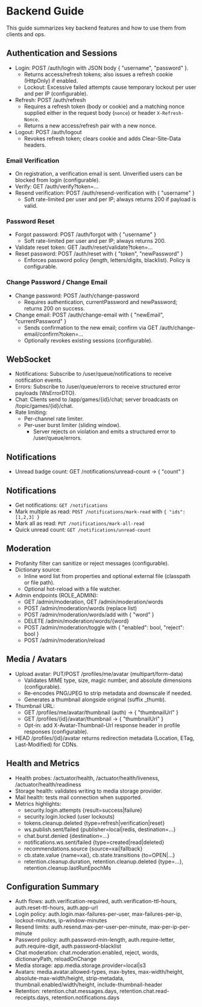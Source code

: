 # Backend Guide

This guide summarizes key backend features and how to use them from clients and ops.

## Authentication and Sessions

- Login: POST /auth/login with JSON body { "username", "password" }.
  - Returns access/refresh tokens; also issues a refresh cookie (HttpOnly) if enabled.
  - Lockout: Excessive failed attempts cause temporary lockout per user and per IP (configurable).
- Refresh: POST /auth/refresh
  - Requires a refresh token (body or cookie) and a matching nonce supplied either in the request body (`nonce`) or header `X-Refresh-Nonce`.
  - Returns a new access/refresh pair with a new nonce.
- Logout: POST /auth/logout
  - Revokes refresh token; clears cookie and adds Clear-Site-Data headers.

### Email Verification

- On registration, a verification email is sent. Unverified users can be blocked from login (configurable).
- Verify: GET /auth/verify?token=...
- Resend verification: POST /auth/resend-verification with { "username" }
  - Soft rate-limited per user and per IP; always returns 200 if payload is valid.

### Password Reset

- Forgot password: POST /auth/forgot with { "username" }
  - Soft rate-limited per user and per IP; always returns 200.
- Validate reset token: GET /auth/reset/validate?token=...
- Reset password: POST /auth/reset with { "token", "newPassword" }
  - Enforces password policy (length, letters/digits, blacklist). Policy is configurable.

### Change Password / Change Email

- Change password: POST /auth/change-password
  - Requires authentication, currentPassword and newPassword; returns 200 on success.
- Change email: POST /auth/change-email with { "newEmail", "currentPassword" }
  - Sends confirmation to the new email; confirm via GET /auth/change-email/confirm?token=...
  - Optionally revokes existing sessions (configurable).

## WebSocket

- Notifications: Subscribe to /user/queue/notifications to receive notification events.
- Errors: Subscribe to /user/queue/errors to receive structured error payloads (WsErrorDTO).
- Chat: Clients send to /app/games/{id}/chat; server broadcasts on /topic/games/{id}/chat.
- Rate limiting:
  - Per-channel rate limiter.
  - Per-user burst limiter (sliding window).
    - Server rejects on violation and emits a structured error to /user/queue/errors.

## Notifications

- Unread badge count: GET /notifications/unread-count -> { "count" }

## Notifications

- Get notifications: `GET /notifications`
- Mark multiple as read: `POST /notifications/mark-read` with `{ "ids": [1,2,3] }`
- Mark all as read: `PUT /notifications/mark-all-read`
- Quick unread count: `GET /notifications/unread-count`

## Moderation

- Profanity filter can sanitize or reject messages (configurable).
- Dictionary source:
  - Inline word list from properties and optional external file (classpath or file path).
  - Optional hot-reload with a file watcher.
- Admin endpoints (ROLE_ADMIN):
  - GET /admin/moderation, GET /admin/moderation/words
  - POST /admin/moderation/words (replace list)
  - POST /admin/moderation/words/add with { "word" }
  - DELETE /admin/moderation/words/{word}
  - POST /admin/moderation/toggle with { "enabled": bool, "reject": bool }
  - POST /admin/moderation/reload

## Media / Avatars

- Upload avatar: PUT/POST /profiles/me/avatar (multipart/form-data)
  - Validates MIME type, size, magic number, and absolute dimensions (configurable).
  - Re-encodes PNG/JPEG to strip metadata and downscale if needed.
  - Generates a thumbnail alongside original (suffix _thumb).
- Thumbnail URL:
  - GET /profiles/me/avatar/thumbnail (auth) -> { "thumbnailUrl" }
  - GET /profiles/{id}/avatar/thumbnail -> { "thumbnailUrl" }
  - Opt-in: add X-Avatar-Thumbnail-Url response header in profile responses (configurable).
- HEAD /profiles/{id}/avatar returns redirection metadata (Location, ETag, Last-Modified) for CDNs.

## Health and Metrics

- Health probes: /actuator/health, /actuator/health/liveness, /actuator/health/readiness
- Storage health: validates writing to media storage provider.
- Mail health: tests mail connection when supported.
- Metrics highlights:
  - security.login.attempts {result=success|failure}
  - security.login.locked (user lockouts)
  - tokens.cleanup.deleted {type=refresh|verification|reset}
  - ws.publish.sent/failed {publisher=local|redis, destination=...}
  - chat.burst.denied {destination=...}
  - notifications.ws.sent/failed {type=created|read|deleted}
  - recommendations.source {source=xai|fallback}
  - cb.state.value {name=xai}, cb.state.transitions {to=OPEN|...}
  - retention.cleanup.duration, retention.cleanup.deleted {type=...}, retention.cleanup.lastRunEpochMs

## Configuration Summary

- Auth flows: auth.verification-required, auth.verification-ttl-hours, auth.reset-ttl-hours, auth.app-url
- Login policy: auth.login.max-failures-per-user, max-failures-per-ip, lockout-minutes, ip-window-minutes
- Resend limits: auth.resend.max-per-user-per-minute, max-per-ip-per-minute
- Password policy: auth.password-min-length, auth.require-letter, auth.require-digit, auth.password-blacklist
- Chat moderation: chat.moderation.enabled, reject, words, dictionaryPath, reloadOnChange
- Media storage: app.media.storage.provider=local|s3
- Avatars: media.avatar.allowed-types, max-bytes, max-width/height, absolute-max-width/height, strip-metadata, thumbnail.enabled/width/height, include-thumbnail-header
- Retention: retention.chat.messages.days, retention.chat.read-receipts.days, retention.notifications.days
